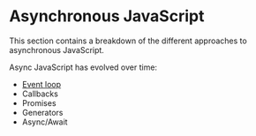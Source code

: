 # Asynchronous JavaScript

This section contains a breakdown of the different approaches to asynchronous JavaScript.

Async JavaScript has evolved over time:

* [Event loop](event-loop.md)
* Callbacks
* Promises
* Generators
* Async/Await